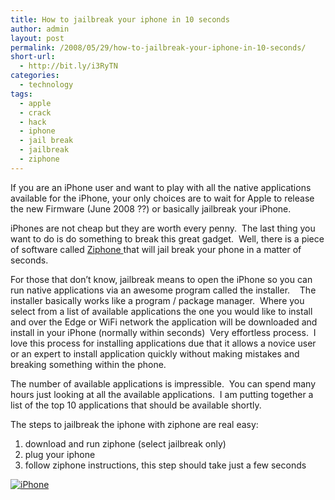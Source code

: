 ```yaml
---
title: How to jailbreak your iphone in 10 seconds
author: admin
layout: post
permalink: /2008/05/29/how-to-jailbreak-your-iphone-in-10-seconds/
short-url:
  - http://bit.ly/i3RyTN
categories:
  - technology
tags:
  - apple
  - crack
  - hack
  - iphone
  - jail break
  - jailbreak
  - ziphone
---
```

If you are an iPhone user and want to play with all the native applications available for the iPhone, your only choices are to wait for Apple to release the new Firmware (June 2008 ??) or basically jailbreak your iPhone.

iPhones are not cheap but they are worth every penny.  The last thing you want to do is do something to break this great gadget.  Well, there is a piece of software called [Ziphone ][1]that will jail break your phone in a matter of seconds.

For those that don&#8217;t know, jailbreak means to open the iPhone so you can run native applications via an awesome program called the installer.    The installer basically works like a program / package manager.  Where you select from a list of available applications the one you would like to install and over the Edge or WiFi network the application will be downloaded and install in your iPhone (normally within seconds)  Very effortless process.  I love this process for installing applications due that it allows a novice user or an expert to install application quickly without making mistakes and breaking something within the phone.

The number of available applications is impressible.  You can spend many hours just looking at all the available applications.  I am putting together a list of the top 10 applications that should be available shortly.

The steps to jailbreak the iphone with ziphone are real easy:

  1. download and run ziphone (select jailbreak only)
  2. plug your iphone
  3. follow ziphone instructions, this step should take just a few seconds

[![iPhone][2]][3]

 [1]: http://download.ziphone.org/
 [2]: http://blogs.bikecrawler.com/wp-content/uploads/2008/05/iphone.jpg
 [3]: http://blogs.bikecrawler.com/wp-content/uploads/2008/05/iphone.jpg "iPhone"